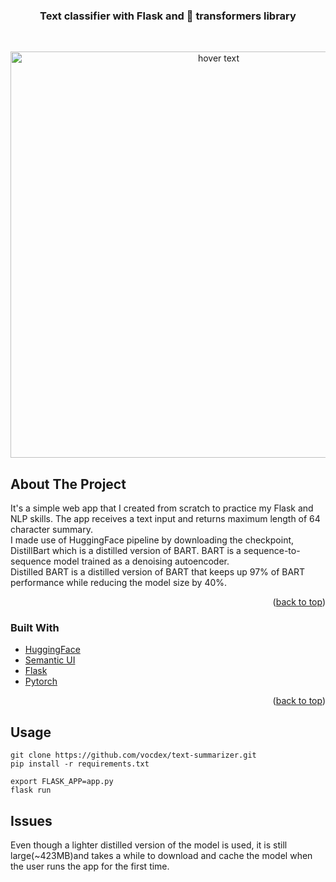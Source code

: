 <!-- PROJECT LOGO -->
<div align="center">
  <a href="https://github.com/othneildrew/Best-README-Template">
  </a>

  <h3 align="center">Text classifier with Flask and  🤗 transformers library</h3>
</div>

<br />
<p align="center">
  <img src="https://github.com/vocdex/text-summarizer/blob/main/text-summarizer.gif" width="650" title="hover text">
</p>

<!-- ABOUT THE PROJECT -->
## About The Project
It's a simple web app that I created from scratch to practice my Flask and NLP skills. The app receives a text input and returns 
maximum length of 64 character summary.  
I made use of HuggingFace pipeline by downloading the checkpoint, DistillBart which is a distilled version of BART.
BART is a sequence-to-sequence model trained as a denoising autoencoder.  
Distilled BART is a distilled version of BART that keeps up 97% of BART performance while reducing the model size by 40%.



<p align="right">(<a href="#top">back to top</a>)</p>

### Built With

* [HuggingFace](https://huggingface.co/)
* [Semantic UI](https://semantic-ui.com/)
* [Flask](https://flask.palletsprojects.com/en/2.1.x/)
* [Pytorch](https://pytorch.org/)
<p align="right">(<a href="#top">back to top</a>)</p>


<!-- USAGE EXAMPLES -->
## Usage
```
git clone https://github.com/vocdex/text-summarizer.git
pip install -r requirements.txt
```
```
export FLASK_APP=app.py
flask run
```
## Issues
Even though a lighter distilled version of the model is used, it is still large(~423MB)and takes a while to download and cache the model when the user runs the app for the first time.












